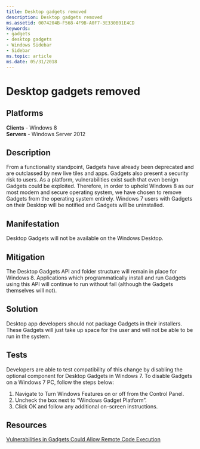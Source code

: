 ```yaml
---
title: Desktop gadgets removed
description: Desktop gadgets removed
ms.assetid: 0074204B-F568-4F9B-A0F7-3E330B91E4CD
keywords:
- gadgets
- desktop gadgets
- Windows Sidebar
- Sidebar
ms.topic: article
ms.date: 05/31/2018
---
```


# Desktop gadgets removed

## Platforms

 **Clients** - Windows 8  
**Servers** - Windows Server 2012  



## Description

From a functionality standpoint, Gadgets have already been deprecated and are outclassed by new live tiles and apps. Gadgets also present a security risk to users. As a platform, vulnerabilities exist such that even benign Gadgets could be exploited. Therefore, in order to uphold Windows 8 as our most modern and secure operating system, we have chosen to remove Gadgets from the operating system entirely. Windows 7 users with Gadgets on their Desktop will be notified and Gadgets will be uninstalled.

## Manifestation

Desktop Gadgets will not be available on the Windows Desktop.

## Mitigation

The Desktop Gadgets API and folder structure will remain in place for Windows 8. Applications which programmatically install and run Gadgets using this API will continue to run without fail (although the Gadgets themselves will not).

## Solution

Desktop app developers should not package Gadgets in their installers. These Gadgets will just take up space for the user and will not be able to be run in the system.

## Tests

Developers are able to test compatibility of this change by disabling the optional component for Desktop Gadgets in Windows 7. To disable Gadgets on a Windows 7 PC, follow the steps below:

1.  Navigate to Turn Windows Features on or off from the Control Panel.
2.  Uncheck the box next to “Windows Gadget Platform”.
3.  Click OK and follow any additional on-screen instructions.

## Resources

[Vulnerabilities in Gadgets Could Allow Remote Code Execution](https://support.microsoft.com/kb/2719662)

 

 




